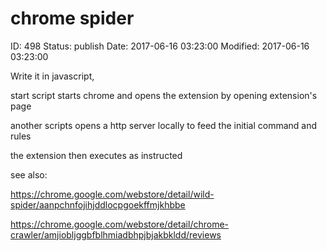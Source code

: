 # chrome spider


ID: 498
Status: publish
Date: 2017-06-16 03:23:00
Modified: 2017-06-16 03:23:00


Write it in javascript, 

start script starts chrome and opens the extension by opening extension's page

another scripts opens a http server locally to feed the initial command and rules

the extension then executes as instructed

see also:

https://chrome.google.com/webstore/detail/wild-spider/aanpchnfojihjddlocpgoekffmjkhbbe

https://chrome.google.com/webstore/detail/chrome-crawler/amjiobljggbfblhmiadbhpjbjakbkldd/reviews